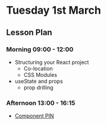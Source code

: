 # Tuesday 1st March

## Lesson Plan

### Morning 09:00 - 12:00

+ Structuring your React project
  + Co-location
  + CSS Modules
+ useState and props
  + prop drilling

### Afternoon 13:00 - 16:15

+ [Component PIN](https://github.com/FBW-E07/SPA-Component-PIN)
